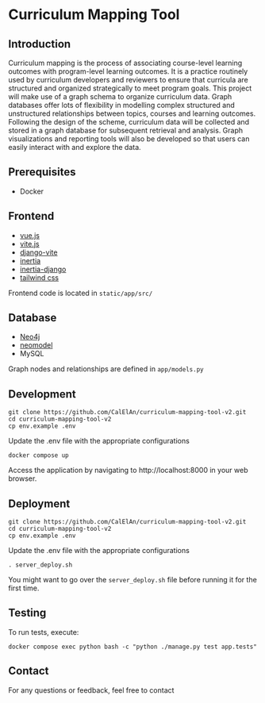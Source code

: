 # Curriculum Mapping Tool

## Introduction
Curriculum mapping is the process of associating course-level learning outcomes with program-level learning outcomes. It is a practice routinely used by curriculum developers and reviewers to ensure that curricula are structured and organized strategically to meet program goals. This project will make use of a graph schema to organize curriculum data. Graph databases offer lots of flexibility in modelling complex structured and unstructured relationships between topics, courses and learning outcomes. Following the design of the scheme, curriculum data will be collected and stored in a graph database for subsequent retrieval and analysis. Graph visualizations and reporting tools will also be developed so that users can easily interact with and explore the data. 

## Prerequisites
- Docker

## Frontend
- [vue.js](https://vuejs.org/)
- [vite.js](https://vitejs.dev/)
- [django-vite](https://github.com/MrBin99/django-vite)
- [inertia](https://inertiajs.com/)
- [inertia-django](https://github.com/inertiajs/inertia-django)
- [tailwind css](https://tailwindcss.com/)

Frontend code is located in `static/app/src/`

## Database
- [Neo4j](https://neo4j.com/)
- [neomodel](https://github.com/neo4j-contrib/neomodel)
- MySQL

Graph nodes and relationships are defined in `app/models.py`

## Development
```
git clone https://github.com/CalElAn/curriculum-mapping-tool-v2.git
cd curriculum-mapping-tool-v2
cp env.example .env
```

Update the .env file with the appropriate configurations

`docker compose up`

Access the application by navigating to http://localhost:8000 in your web browser.

## Deployment
```
git clone https://github.com/CalElAn/curriculum-mapping-tool-v2.git
cd curriculum-mapping-tool-v2
cp env.example .env
```

Update the .env file with the appropriate configurations

`. server_deploy.sh`

You might want to go over the `server_deploy.sh` file before running it for the first time.

## Testing
To run tests, execute:

`docker compose exec python bash -c "python ./manage.py test app.tests"`

## Contact
For any questions or feedback, feel free to contact
